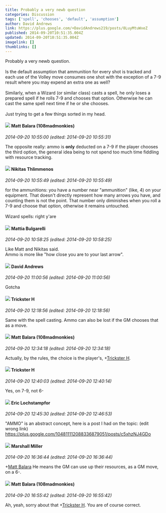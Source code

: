 ```yaml
---
title: Probably a very newb question
categories: Discussion
tags: ['spell', 'chooses', 'default', 'assumption']
author: David Andrews
link: https://plus.google.com/+DavidAndrews219/posts/8LuyMtuWxeZ
published: 2014-09-20T10:51:35.004Z
updated: 2014-09-20T10:51:35.004Z
imagelink: []
thumblinks: []
---
```


Probably a very newb question. <br /><br />Is the default assumption that ammunition for every shot is tracked and each use of the Volley move consumes one shot with the exception of a 7-9 result where you may expend an extra one as well? <br /><br />Similarly, when a Wizard (or similar class) casts a spell, he only loses a prepared spell if he rolls 7-9 and chooses that option. Otherwise he can cast the same spell next time if he or she chooses. <br /><br />Just trying to get a few things sorted in my head. 
<div id='comment z13ndvboctmuwnwtf23wepcpfmz0z3ibz04'>
  <h4><img src='{{site.baseurl}}//images/avatars/101318911567861272145_photo.jpg'> Matt Balara (108madmonkies)</h4>
      <p><cite>2014-09-20 10:55:00 (edited: 2014-09-20 10:55:31)</cite></p>
        <p>The opposite really: ammo is <b>only</b> deducted on a 7-9 if the player chooses the third option, the general idea being to not spend too much time fiddling with resource tracking.</p>
</div>
        

<div id='comment z13ndvboctmuwnwtf23wepcpfmz0z3ibz04'>
  <h4><img src='{{site.baseurl}}//images/avatars/103447617849846007337_photo.jpg'> Nikitas Thlimmenos</h4>
      <p><cite>2014-09-20 10:55:49 (edited: 2014-09-20 10:55:49)</cite></p>
        <p>for the ammunitions: you have a number near &quot;ammunition&quot; (like, 4) on your equipment. That doesn&#39;t directly represent how many arrows you have, and counting them is not the point. That number only diminishes when you roll a 7-9 and choose that option, otherwise it remains untouched.<br /><br />Wizard spells: right y&#39;are</p>
</div>
        

<div id='comment z13ndvboctmuwnwtf23wepcpfmz0z3ibz04'>
  <h4><img src='{{site.baseurl}}//images/avatars/100990726871994245256_photo.jpg'> Mattia Bulgarelli</h4>
      <p><cite>2014-09-20 10:58:25 (edited: 2014-09-20 10:58:25)</cite></p>
        <p>Like Matt and Nikitas said. <br />Ammo is more like &quot;how close you are to your last arrow&quot;.</p>
</div>
        

<div id='comment z13ndvboctmuwnwtf23wepcpfmz0z3ibz04'>
  <h4><img src='{{site.baseurl}}//images/avatars/107605935293070875314_photo.jpg'> David Andrews</h4>
      <p><cite>2014-09-20 11:00:56 (edited: 2014-09-20 11:00:56)</cite></p>
        <p>Gotcha</p>
</div>
        

<div id='comment z13ndvboctmuwnwtf23wepcpfmz0z3ibz04'>
  <h4><img src='{{site.baseurl}}//images/avatars/111982096440619916634_photo.jpg'> Trickster H</h4>
      <p><cite>2014-09-20 12:18:56 (edited: 2014-09-20 12:18:56)</cite></p>
        <p>Same with the spell casting. Ammo can also be lost if the GM chooses that as a move.</p>
</div>
        

<div id='comment z13ndvboctmuwnwtf23wepcpfmz0z3ibz04'>
  <h4><img src='{{site.baseurl}}//images/avatars/101318911567861272145_photo.jpg'> Matt Balara (108madmonkies)</h4>
      <p><cite>2014-09-20 12:34:18 (edited: 2014-09-20 12:34:18)</cite></p>
        <p>Actually, by the rules, the choice is the player&#39;s, <span class="proflinkWrapper"><span class="proflinkPrefix">+</span><a class="proflink" href="https://plus.google.com/111982096440619916634" oid="111982096440619916634">Trickster H</a></span>.</p>
</div>
        

<div id='comment z13ndvboctmuwnwtf23wepcpfmz0z3ibz04'>
  <h4><img src='{{site.baseurl}}//images/avatars/111982096440619916634_photo.jpg'> Trickster H</h4>
      <p><cite>2014-09-20 12:40:03 (edited: 2014-09-20 12:40:14)</cite></p>
        <p>Yes, on 7-9, not 6-</p>
</div>
        

<div id='comment z13ndvboctmuwnwtf23wepcpfmz0z3ibz04'>
  <h4><img src='{{site.baseurl}}//images/avatars/104811112088336879051_photo.jpg'> Eric Lochstampfor</h4>
      <p><cite>2014-09-20 12:45:30 (edited: 2014-09-20 12:46:53)</cite></p>
        <p>&quot;AMMO&quot; is an abstract concept, here is a post I had on the topic: (edit wrong link)<br /><a href="https://plus.google.com/104811112088336879051/posts/c5xhzNJ4GDo" class="ot-anchor">https://plus.google.com/104811112088336879051/posts/c5xhzNJ4GDo</a></p>
</div>
        

<div id='comment z13ndvboctmuwnwtf23wepcpfmz0z3ibz04'>
  <h4><img src='{{site.baseurl}}//images/avatars/113927217394445366066_photo.jpg'> Marshall Miller</h4>
      <p><cite>2014-09-20 16:36:44 (edited: 2014-09-20 16:36:44)</cite></p>
        <p><span class="proflinkWrapper"><span class="proflinkPrefix">+</span><a class="proflink" href="https://plus.google.com/101318911567861272145" oid="101318911567861272145">Matt Balara</a></span> He means the GM can use up their resources, as a GM move, on a 6-.</p>
</div>
        

<div id='comment z13ndvboctmuwnwtf23wepcpfmz0z3ibz04'>
  <h4><img src='{{site.baseurl}}//images/avatars/101318911567861272145_photo.jpg'> Matt Balara (108madmonkies)</h4>
      <p><cite>2014-09-20 16:55:42 (edited: 2014-09-20 16:55:42)</cite></p>
        <p>Ah, yeah, sorry about that <span class="proflinkWrapper"><span class="proflinkPrefix">+</span><a class="proflink" href="https://plus.google.com/111982096440619916634" oid="111982096440619916634">Trickster H</a></span>. You are of course correct.</p>
</div>
        